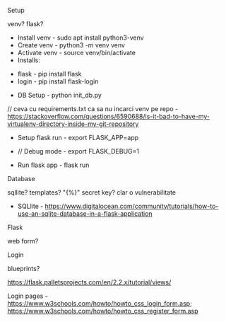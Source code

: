 Setup

venv?
flask?

* Install venv - sudo apt install python3-venv
* Create venv - python3 -m venv venv
* Activate venv - source venv/bin/activate
* Installs:
- flask - pip install flask
- login - pip install flask-login
* DB Setup - python init_db.py

// ceva cu requirements.txt ca sa nu incarci venv pe repo - https://stackoverflow.com/questions/6590688/is-it-bad-to-have-my-virtualenv-directory-inside-my-git-repository

* Setup flask run - export FLASK_APP=app
* // Debug mode - export FLASK_DEBUG=1

* Run flask app - flask run



Database

sqllite?
templates? "{%}"
secret key? clar o vulnerabilitate

* SQLlite - https://www.digitalocean.com/community/tutorials/how-to-use-an-sqlite-database-in-a-flask-application


Flask

web form?

Login

blueprints?

https://flask.palletsprojects.com/en/2.2.x/tutorial/views/

Login pages - https://www.w3schools.com/howto/howto_css_login_form.asp; https://www.w3schools.com/howto/howto_css_register_form.asp 